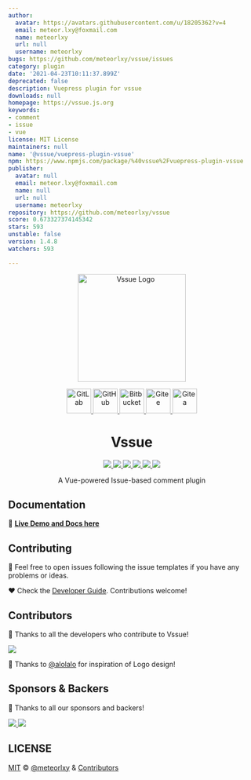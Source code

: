 ```yaml
---
author:
  avatar: https://avatars.githubusercontent.com/u/18205362?v=4
  email: meteor.lxy@foxmail.com
  name: meteorlxy
  url: null
  username: meteorlxy
bugs: https://github.com/meteorlxy/vssue/issues
category: plugin
date: '2021-04-23T10:11:37.899Z'
deprecated: false
description: Vuepress plugin for vssue
downloads: null
homepage: https://vssue.js.org
keywords:
- comment
- issue
- vue
license: MIT License
maintainers: null
name: '@vssue/vuepress-plugin-vssue'
npm: https://www.npmjs.com/package/%40vssue%2Fvuepress-plugin-vssue
publisher:
  avatar: null
  email: meteor.lxy@foxmail.com
  name: null
  url: null
  username: meteorlxy
repository: https://github.com/meteorlxy/vssue
score: 0.673327374145342
stars: 593
unstable: false
version: 1.4.8
watchers: 593

---
```


<p align="center">
  <a href="https://vssue.js.org" target="_blank">
    <img width="220" src="https://vssue.js.org/logo.png" alt="Vssue Logo">
  </a>
</p>

<p align="center">
  <a href="https://vssue.js.org/demo/gitlab.html" target="_blank">
    <img width="50" src="https://about.gitlab.com/images/press/logo/jpg/gitlab-icon-rgb.jpg" alt="GitLab">
  </a>

  <a href="https://vssue.js.org/demo/github.html" target="_blank">
    <img width="50" src="https://github.githubassets.com/images/modules/logos_page/GitHub-Mark.png" alt="GitHub">
  </a>

  <a href="https://vssue.js.org/demo/bitbucket.html" target="_blank">
    <img width="50" src="https://slack-files2.s3-us-west-2.amazonaws.com/avatars/2018-03-21/334235045829_1d1db85d6877560365df_512.png" alt="Bitbucket">
  </a>

  <a href="https://vssue.js.org/demo/gitee.html" target="_blank">
    <img width="50" src="https://pic3.zhimg.com/50/v2-59ebcea61c2d9e658a2e34b0b8d4b1b7_qhd.jpg" alt="Gitee">
  </a>

  <a href="https://vssue.js.org/demo/gitea.html" target="_blank">
    <img width="50" src="https://docs.gitea.io/images/gitea.png" alt="Gitea">
  </a>
</p>

<h1 align="center">
  Vssue
</h1>

<p align="center">
  <a href="https://circleci.com/gh/meteorlxy/vssue" target="_blank">
    <img src="https://img.shields.io/circleci/project/github/meteorlxy/vssue/master.svg?logo=circleci">
  </a>

  <a href="https://www.npmjs.com/package/vssue" target="_blank">
    <img src="https://img.shields.io/npm/v/vssue.svg?logo=npm">
  </a>

  <a href="https://unpkg.com/vssue/dist/vssue.github.min.js" target="_blank">
    <img src="https://img.badgesize.io/meteorlxy/vssue/master/packages/vssue/dist/vssue.github.min.js.svg?compression=gzip">
  </a>

  <a href="https://coveralls.io/github/meteorlxy/vssue?branch=master" target="_blank">
    <img src="https://coveralls.io/repos/github/meteorlxy/vssue/badge.svg?branch=master">
  </a>

  <a href="https://github.com/meteorlxy/vssue/blob/master/LICENSE" target="_blank">
    <img src="https://img.shields.io/github/license/meteorlxy/vssue.svg">
  </a>

  <a href="https://t.me/joinchat/M1YGghUs080d1kdLxPzzbQ" target="_blank">
    <img src="https://badgen.net/badge/telegram/join%20chat?icon=telegram">
  </a>
</p>

<p align="center">
  A Vue-powered Issue-based comment plugin
</p>

## Documentation

:book: [**Live Demo and Docs here**](https://vssue.js.org)

## Contributing

:scroll: Feel free to open issues following the issue templates if you have any problems or ideas.

:heart: Check the [Developer Guide](https://vssue.js.org/guide/developer.html). Contributions welcome!

## Contributors

:muscle: Thanks to all the developers who contribute to Vssue!

<a href="https://github.com/meteorlxy/vssue/graphs/contributors">
  <img src="https://opencollective.com/vssue/contributors.svg?width=890&button=false" />
</a>

:vulcan_salute: Thanks to [@alolalo](https://github.com/alolalo) for inspiration of Logo design!

## Sponsors & Backers

:pray: Thanks to all our sponsors and backers!

<a href="https://opencollective.com/vssue" target="_blank">
  <img src="https://opencollective.com/vssue/sponsor.svg?width=890">
</a>

<a href="https://opencollective.com/vssue" target="_blank">
  <img src="https://opencollective.com/vssue/backers.svg?width=890">
</a>

## LICENSE

[MIT](https://github.com/meteorlxy/vssue/blob/master/LICENSE) &copy; [@meteorlxy](https://github.com/meteorlxy) & [Contributors](https://github.com/meteorlxy/vssue/graphs/contributors)
